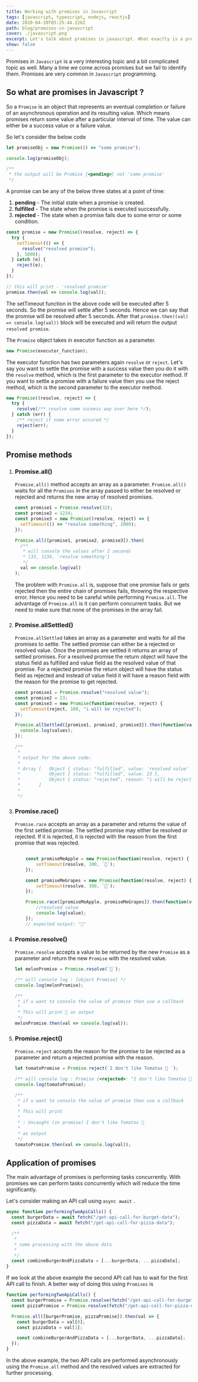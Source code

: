 ```yaml
---
title: Working with promises in Javascript
tags: [javascript, typescript, nodejs, reactjs]
date: 2020-04-20T05:25:44.226Z
path: blog/promises-in-javascript
cover: ./javascript.png
excerpt: Let's talk about promises in javascript. What exactly is a promise in javascript and how to handle promises. This article will talk about the different methods to resolve promises.
show: false
---
```


Promises in `Javascript` is a very interesting topic and a bit complicated topic as well. Many a time we come across promises but we fail to identify them. Promises are very common in `Javascript` programming.

## So what are promises in Javascript ?

So a `Promise` is an object that represents an eventual completion or failure of an asynchronous operation and its resulting value. Which means promises return some value after a particular interval of time. The value can either be a success value or a failure value.

So let's consider the below code

```javascript
let promiseObj = new Promise(() => "some promise");

console.log(promiseObj);

/**
 * the output will be Promise {<pending>} not 'some promise'
 */
```

A promise can be any of the below three states at a point of time:

1. **pending** - The initial state when a promise is created.
2. **fulfilled** - The state when the promise is executed successfully.
3. **rejected** - The state when a promise fails due to some error or some condition.

```javascript
const promise = new Promise((resolve, reject) => {
  try {
    setTimeout(() => {
      resolve("resolved promise");
    }, 5000);
  } catch (e) {
    reject(e);
  }
});

// this will print - 'resolved promise'
promise.then(val => console.log(val));
```

The setTimeout function in the above code will be executed after 5 seconds. So the promise will settle after 5 seconds. Hence we can say that the promise will be resolved after 5 seconds. After that `promise.then((val) => console.log(val))` block will be executed and will return the output `resolved promise`.

The `Promise` object takes in executor function as a parameter.

```javascript
new Promise(executor_function);
```

The executor function has two parameters again `resolve` or `reject`. Let's say you want to settle the promise with a success value then you do it with the `resolve` method, which is the first parameter to the executor method. If you want to settle a promise with a failure value then you use the reject method, which is the second parameter to the executor method.

```javascript
new Promise((resolve, reject) => {
  try {
    resolve(/** resolve some suceess way over here */);
  } catch (err) {
    /** reject if some error occured */
    reject(err);
  }
});
```

## Promise methods

1. ### Promise.all()

   `Promise.all()` method accepts an array as a parameter. `Promise.all()` waits for all the `Promises` in the array passed to either be resolved or rejected and returns the new array of resolved promises.

   ```javascript
   const promise1 = Promise.resolve(32);
   const promise2 = 1234;
   const promise3 = new Promise((resolve, reject) => {
     setTimeout(() => "resolve something", 2000);
   });

   Promise.all([promise1, promise2, promise3]).then(
     /**
      * will console the values after 2 seconds
      * [32, 1234, 'resolve something']
      */
     val => console.log(val)
   );
   ```

   The problem with `Promise.all` is, suppose that one promise fails or gets rejected then the entire chain of promises fails, throwing the respective error. Hence you need to be careful while performing `Promise.all`.
   The advantage of `Promise.all` is it can perform concurrent tasks. But we need to make sure that none of the promises in the array fail.

2. ### Promise.allSettled()

   `Promise.allSettled` takes an array as a parameter and waits for all the promises to settle. The settled promise can either be a rejected or resolved value. Once the promises are settled it returns an array of settled promises. For a resolved promise the return object will have the status field as fulfilled and value field as the resolved value of that promise. For a rejected promise the return object will have the status field as rejected and instead of value field it will have a reason field with the reason for the promise to get rejected.

   ```javascript
   const promise1 = Promise.resolve("resolved value");
   const promise2 = 23;
   const promise3 = new Promise(function(resolve, reject) {
     setTimeout(reject, 100, "i will be rejected");
   });

   Promise.allSettled([promise1, promise2, promise3]).then(function(values) {
     console.log(values);
   });

   /**
    *
    * output for the above code:
    *
    * Array [   Object { status: "fulfilled", value: 'resolved value' },
    *           Object { status: "fulfilled", value: 23 },
    *           Object { status: "rejected", reason: "i will be rejected" }
    *       ]
    *
    */
   ```

3. ### Promise.race()

   `Promise.race` accepts an array as a parameter and returns the value of the first settled promise. The settled promise may either be resolved or rejected. If it is rejected, it is rejected with the reason from the first promise that was rejected.


    ```javascript

        const promiseMeApple = new Promise(function(resolve, reject) {
            setTimeout(resolve, 100, `🍎`);
        });

        const promiseMeGrapes = new Promise(function(resolve, reject) {
            setTimeout(resolve, 300, `🍇`);
        });

        Promise.race([promiseMeApple, promiseMeGrapes]).then(function(value) {
            //resolved value
            console.log(value);
        });
        // expected output: "🍎"
    ```

4. ### Promise.resolve()

   `Promise.resolve` accepts a value to be returned by the new `Promise` as a parameter and return the new `Promise` with the resolved value.

   ```javascript
   let melonPromise = Promise.resolve(`🍉`);

   /** will console log : [object Promise] */
   console.log(melonPromise);

   /**
    * if u want to console the value of promise then use a callback
    *
    * This will print 🍉 as output
    */
   melonPromise.then(val => console.log(val));
   ```

5. ### Promise.reject()

   `Promise.reject` accepts the reason for the promise to be rejected as a parameter and return a rejected promise with the reason.

   ```javascript
   let tomatoPromise = Promise.reject(`I don't like Tomatos 🍅 `);

   /** will console log : Promise {<rejected>: "I don't like Tomatos 🍅 "} */
   console.log(tomatoPromise);

   /**
    * if u want to console the value of promise then use a callback
    *
    * This will print
    *
    * : Uncaught (in promise) I don't like Tomatos 🍅
    *
    * as output
    */
   tomatoPromise.then(val => console.log(val));
   ```

## Application of promises

The main advantage of promises is performing tasks concurrently. With promises we can perform tasks concurrently which will reduce the time significantly.

Let's consider making an API call using `async await` .

```javascript
async function performingTwoApiCalls() {
  const burgerData = await fetch("/get-api-call-for-burget-data");
  const pizzaData = await fetch("/get-api-call-for-pizza-data");

  /**
   *
   * some processing with the above data
   *
   */
  const combineBurgerAndPizzaData = [...burgerData, ...pizzaData];
}
```

If we look at the above example the second API call has to wait for the first API call to finish. A better way of doing this using `Promises` is

```javascript
function performingTwoApiCalls() {
  const burgerPromise = Promise.resolve(fetch("/get-api-call-for-burget-data"));
  const pizzaPromise = Promise.resolve(fetch("/get-api-call-for-pizza-data"));

  Promise.all([burgerPromise, pizzaPromise]).then(val => {
    const burgerData = val[0];
    const pizzaData = val[1];

    const combineBurgerAndPizzaData = [...burgerData, ...pizzaData];
  });
}
```

In the above example, the two API calls are performed asynchronously using the `Promise.all` method and the resolved values are extracted for further processing.
